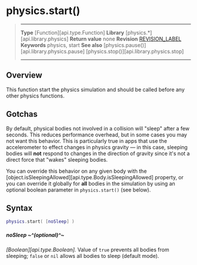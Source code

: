 
# physics.start()

> --------------------- ------------------------------------------------------------------------------------------
> __Type__              [Function][api.type.Function]
> __Library__           [physics.*][api.library.physics]
> __Return value__      none
> __Revision__          [REVISION_LABEL](REVISION_URL)
> __Keywords__          physics, start
> __See also__          [physics.pause()][api.library.physics.pause]
>						[physics.stop()][api.library.physics.stop]
> --------------------- ------------------------------------------------------------------------------------------


## Overview

This function start the physics simulation and should be called before any other physics functions.


## Gotchas

By default, physical bodies not involved in a collision will "sleep" after a few seconds. This reduces performance overhead, but in some cases you may not want this behavior. This is particularly true in apps that use the accelerometer to effect changes in physics gravity&nbsp;&mdash; in this case, sleeping bodies will __not__ respond to changes in the direction of gravity since it's not a direct force that "wakes" sleeping bodies.

You can override this behavior on any given body with the [object.isSleepingAllowed][api.type.Body.isSleepingAllowed] property, or you can override it globally for __all__ bodies in the simulation by using an optional boolean parameter in `physics.start()` (see&nbsp;below).


## Syntax

``````lua
physics.start( [noSleep] )
``````

##### noSleep ~^(optional)^~
_[Boolean][api.type.Boolean]._ Value of `true` prevents all bodies from sleeping; `false` or `nil` allows all bodies to sleep (default&nbsp;mode).
